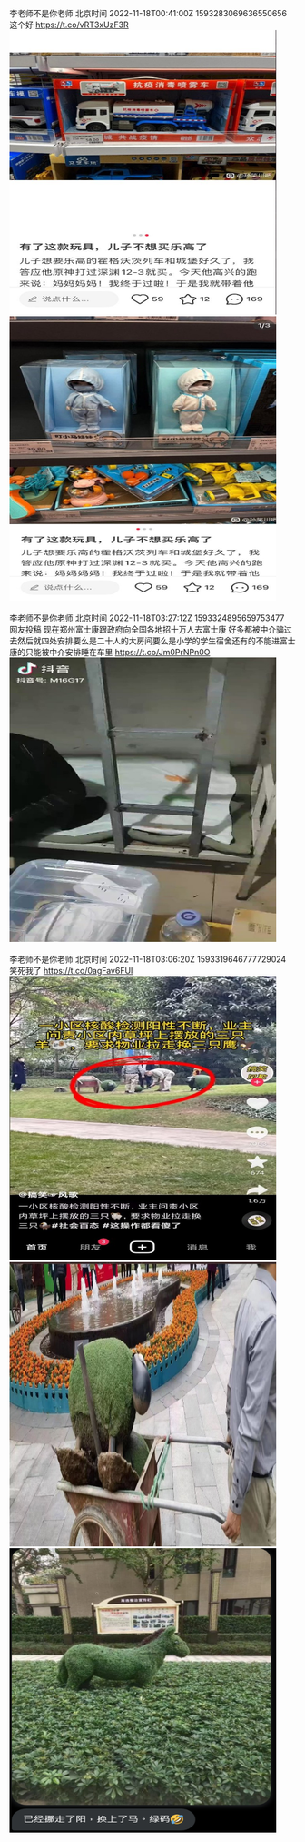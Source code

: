 李老师不是你老师 北京时间 2022-11-18T00:41:00Z 1593283069636550656<br>这个好 https://t.co/vRT3xUzF3R<br><img src='/temp/image/2022/o-Month-11/1593283069636550656_0.jpg' width='470' height='500'><img src='/temp/image/2022/o-Month-11/1593283069636550656_1.jpg' width='470' height='500'><br><br>李老师不是你老师 北京时间 2022-11-18T03:27:12Z 1593324895659753477<br>网友投稿
现在郑州富士康跟政府向全国各地招十万人去富士康 好多都被中介骗过去然后就四处安排要么是二十人的大房间要么是小学的学生宿舍还有的不能进富士康的只能被中介安排睡在车里 https://t.co/Jm0PrNPn0O<br><img src='/temp/video/2022/o-Month-11/h-Day-18/whyyoutouzhele/1593324895659753477_0.jpg' width='470' height='500'><br><br>李老师不是你老师 北京时间 2022-11-18T03:06:20Z 1593319646777729024<br>笑死我了 https://t.co/0agFav6FUI<br><img src='/temp/image/2022/o-Month-11/1593319646777729024_0.jpg' width='470' height='500'><img src='/temp/image/2022/o-Month-11/1593319646777729024_1.jpg' width='470' height='500'><img src='/temp/image/2022/o-Month-11/1593319646777729024_2.jpg' width='470' height='500'><br><br>